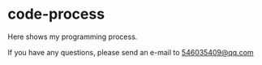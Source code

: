 # code-process
Here shows my programming process.   

If you have any questions, please send an e-mail to 546035409@qq.com

